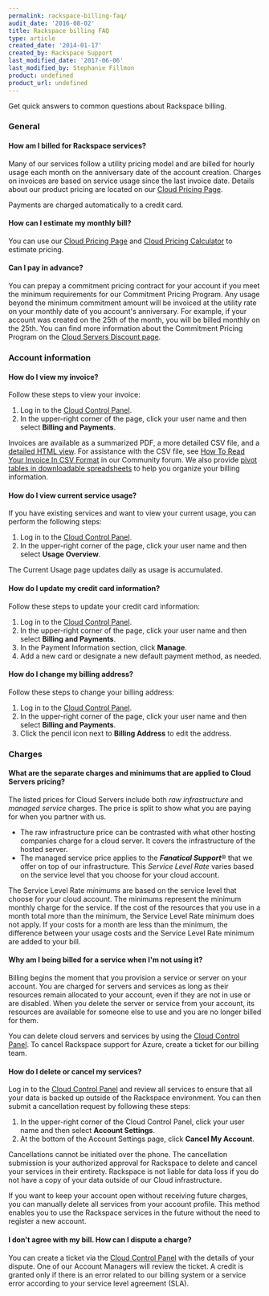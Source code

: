 ```yaml
---
permalink: rackspace-billing-faq/
audit_date: '2016-08-02'
title: Rackspace billing FAQ
type: article
created_date: '2014-01-17'
created_by: Rackspace Support
last_modified_date: '2017-06-06'
last_modified_by: Stephanie Fillmon
product: undefined
product_url: undefined
---
```


Get quick answers to common questions about Rackspace billing.

### General

#### How am I billed for Rackspace services?

Many of our services follow a utility pricing model and are billed for
hourly usage each month on the anniversary date of the account creation.
Charges on invoices are based on service usage since the last invoice
date. Details about our product pricing are located on our [Cloud Pricing Page](http://www.rackspace.com/cloud/public-pricing/).

Payments are charged automatically to a credit card.

#### How can I estimate my monthly bill?

You can use our [Cloud Pricing Page](http://www.rackspace.com/cloud/public-pricing/) and [Cloud Pricing Calculator](http://www.rackspace.com/calculator/) to estimate pricing.

#### Can I pay in advance?

You can prepay a commitment pricing contract for your account if you
meet the minimum requirements for our Commitment Pricing Program. Any
usage beyond the minimum commitment amount will be invoiced at the
utility rate on your monthly date of you account's anniversary. For example, if your
account was created on the 25th of the month, you will be billed monthly
on the 25th. You can find more information about the Commitment Pricing
Program on the [Cloud Servers Discount page](http://www.rackspace.com/cloud/servers/discounts/).

### Account information

#### How do I view my invoice?

Follow these steps to view your invoice:

1.  Log in to the [Cloud Control Panel](https://mycloud.rackspace.com).
2.  In the upper-right corner of the page, click your user name and then select **Billing and Payments**.

Invoices are available as a summarized PDF, a more detailed CSV file, and a [detailed HTML view](/how-to/detailed-invoices-overview/).
For assistance with the CSV file, see [How To Read Your Invoice In CSV Format](https://community.rackspace.com/products/f/25/t/4950) in our
Community forum. We also provide [pivot tables in downloadable spreadsheets](/how-to/use-pivot-tables-with-your-cloud-billing-invoice)
to help you organize your billing information.

#### How do I view current service usage?

If you have existing services and want to view your current usage, you
can perform the following steps:

1.  Log in to the [Cloud Control Panel](https://mycloud.rackspace.com).
2.  In the upper-right corner of the page, click your user name and then select **Usage Overview**.

The Current Usage page updates daily as usage is
accumulated.

#### How do I update my credit card information?

Follow these steps to update your credit card information:

1.  Log in to the [Cloud Control Panel](https://mycloud.rackspace.com).
2.  In the upper-right corner of the page, click your user name and then select **Billing and Payments**.
3.  In the Payment Information section, click **Manage**.
4.  Add a new card or designate a new default payment method, as needed.

#### How do I change my billing address?

Follow these steps to change your billing address:

1.  Log in to the [Cloud Control Panel](https://mycloud.rackspace.com).
2.  In the upper-right corner of the page, click your user name and then select **Billing and Payments**.
3.  Click the pencil icon next to **Billing Address** to edit
    the address.

### Charges

#### What are the separate charges and minimums that are applied to Cloud Servers pricing?

The listed prices for Cloud Servers include both *raw
infrastructure* and *managed service* charges. The price is split to
show what you are paying for when you partner with us.

-   The raw infrastructure price can be contrasted with what other
    hosting companies charge for a cloud server. It covers the
    infrastructure of the hosted server.
-   The managed service price applies to the ***Fanatical Support***&reg;
    that we offer on top of our infrastructure. This *Service Level
    Rate* varies based on the service level that you choose for your
    cloud account.

The Service Level Rate *minimums* are based on the service level that
choose for your cloud account. The minimums represent the minimum
monthly charge for the service. If the cost of the resources that you use in
a month total more than the minimum, the Service Level Rate minimum does
not apply. If your costs for a month are less than the minimum, the
difference between your usage costs and the Service Level Rate minimum
are added to your bill.

#### Why am I being billed for a service when I'm not using it?

Billing begins the moment that you provision a service or server on your
account. You are charged for servers and services as long as their
resources remain allocated to your account, even if they are not in use
or are disabled. When you delete the server or service from your
account, its resources are available for someone else to use and you are no
longer billed for them.

You can delete cloud servers and services by using the [Cloud Control Panel](http://mycloud.rackspace.com). To cancel Rackspace support for Azure, create a ticket for our billing team.

#### How do I delete or cancel my services?

Log in to the [Cloud Control Panel](https://mycloud.rackspace.com/) and
review all services to ensure that all your data is backed up outside of
the Rackspace environment. You can then submit a cancellation request by
following these steps:

1.  In the upper-right corner of the Cloud Control Panel, click your user name and then select **Account Settings**.
2.  At the bottom of the Account Settings page, click **Cancel My Account**.

Cancellations cannot be initiated over the phone. The cancellation
submission is your authorized approval for Rackspace to delete and
cancel your services in their entirety. Rackspace is not liable for data
loss if you do not have a copy of your data outside of our Cloud
infrastructure.

If you want to keep your account open without receiving future charges,
you can manually delete all services from your account profile. This
method enables you to use the Rackspace services in the future without
the need to register a new account.

#### I don't agree with my bill. How can I dispute a charge?

You can create a ticket via the [Cloud Control Panel](https://mycloud.rackspace.com/) with the details of your dispute. One of our Account Managers will review the ticket. A credit is granted only if there is an error related to our billing system or a service error according to your service level agreement (SLA).
